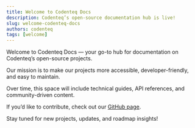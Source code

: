 ```yaml
---
title: Welcome to Codenteq Docs
description: Codenteq’s open-source documentation hub is live!
slug: welcome-codenteq-docs
authors: codenteq
tags: [welcome]
---
```


Welcome to Codenteq Docs — your go-to hub for documentation on Codenteq’s open-source projects.

Our mission is to make our projects more accessible, developer-friendly, and easy to maintain.

Over time, this space will include technical guides, API references, and community-driven content.

If you’d like to contribute, check out our [GitHub page](https://github.com/codenteq).

Stay tuned for new projects, updates, and roadmap insights!
